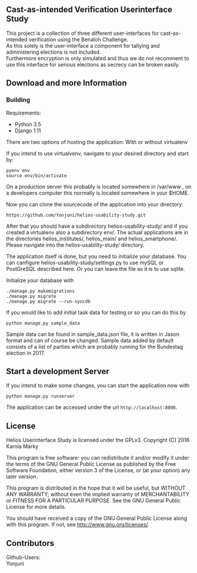 ## Cast-as-intended Verification Userinterface Study

This project is a collection of three different user-interfaces for cast-as-intended verification using the Benaloh Challenge.<br />
As this solely is the user-interface a component for tallying and administering elections is not included. <br />
Furthermore encryption is only simulated and thus we do not recomment to use this interface for serious elections as secrecy can be broken easily. 

## Download and more Information

### Building 

Requirements:
* Python 3.5
* Django 1.11

There are two options of hosting the application: With or without virtualenv 

If you intend to use virtualvenv, navigate to your desired directory and start by: 

    pyenv env
    source env/bin/activate

On a production server this probably is located somewhere in /var/www , on a developers computer this normally is located somewhere in your $HOME.

Now you can clone the sourcecode of the application into your directory:

    https://github.com/Yonjuni/helios-usability-study.git

After that you should have a subdirectory helios-usability-study/ and if you created a virtualenv also a subdirectory env/. The actual applications are in the directories helios_institutes/, helios_main/ and helios_smartphone/. Please navigate into the helios-usability-study/ directory. 

The application itself is done, but you need to initialize your database. You can canfigure helios-usability-study/settings.py to use mySQL or PostGreSQL described here. Or you can leave the file as it is to use sqlite. 

Initialize your database with

    ./manage.py makemigrations
    ./manage.py migrate
    ./manage.py migrate --run-syncdb


If you would like to add initial task data for testing or so you can do this by

    python manage.py sample_data

Sample data can be found in sample_data.json file, it is written in Jason format and can of course be changed. Sample data added by default consists of a list of parties which are probably running for the Bundestag election in 2017.
    
    
Start a development Server
--------------------------
If you intend to make some changes, you can start the application now with

    python manage.py runserver
    
The application can be accessed under the url `http://localhost:8000`.

## License

Helios Userinterface Study is licensed under the GPLv3.
Copyright (C) 2016  Karola Marky

This program is free software: you can redistribute it and/or modify
it under the terms of the GNU General Public License as published by
the Free Software Foundation, either version 3 of the License, or
(at your option) any later version.

This program is distributed in the hope that it will be useful,
but WITHOUT ANY WARRANTY; without even the implied warranty of
MERCHANTABILITY or FITNESS FOR A PARTICULAR PURPOSE.  See the
GNU General Public License for more details.

You should have received a copy of the GNU General Public License
along with this program. If not, see <http://www.gnu.org/licenses/>.


## Contributors

Github-Users: <br />
Yonjuni


